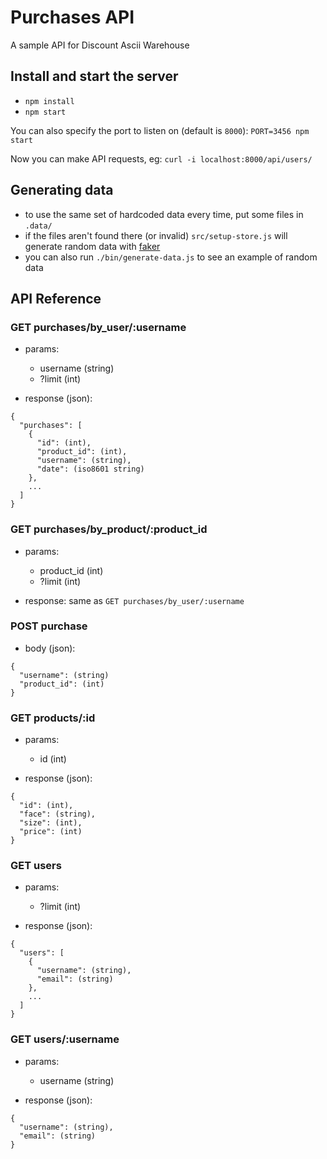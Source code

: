 # Purchases API

A sample API for Discount Ascii Warehouse

## Install and start the server

- `npm install`
- `npm start`

You can also specify the port to listen on (default is `8000`): `PORT=3456 npm start`

Now you can make API requests, eg: `curl -i localhost:8000/api/users/`

## Generating data

- to use the same set of hardcoded data every time, put some files in `.data/`
- if the files aren't found there (or invalid) `src/setup-store.js` will generate random data with [faker](https://npm.im/faker)
- you can also run `./bin/generate-data.js` to see an example of random data

## API Reference

### GET purchases/by_user/:username

- params:
  - username (string)
  - ?limit (int)

- response (json):

```
{
  "purchases": [
    {
      "id": (int),
      "product_id": (int),
      "username": (string),
      "date": (iso8601 string)
    },
    ...
  ]
}
```

### GET purchases/by_product/:product_id

- params:
  - product_id (int)
  - ?limit (int)

- response: same as `GET purchases/by_user/:username`

### POST purchase

- body (json):

```
{
  "username": (string)
  "product_id": (int)
}
```

### GET products/:id

- params:
  - id (int)

- response (json):

```
{
  "id": (int),
  "face": (string),
  "size": (int),
  "price": (int)
}
```

### GET users

- params:
  - ?limit (int)

- response (json):

```
{
  "users": [
    {
      "username": (string),
      "email": (string)
    },
    ...
  ]
}
```

### GET users/:username

- params:
  - username (string)

- response (json):

```
{
  "username": (string),
  "email": (string)
}
```
